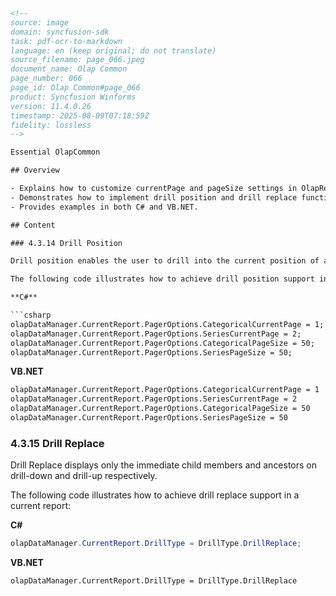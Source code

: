 ```html
<!-- 
source: image
domain: syncfusion-sdk
task: pdf-ocr-to-markdown
language: en (keep original; do not translate)
source_filename: page_066.jpeg
document_name: Olap Common
page_number: 066
page_id: Olap Common#page_066
product: Syncfusion Winforms
version: 11.4.0.26
timestamp: 2025-08-09T07:18:59Z
fidelity: lossless
-->

Essential OlapCommon

## Overview

- Explains how to customize currentPage and pageSize settings in OlapReport.
- Demonstrates how to implement drill position and drill replace functionalities using MDX queries.
- Provides examples in both C# and VB.NET.

## Content

### 4.3.14 Drill Position

Drill position enables the user to drill into the current position of a selected member in the OlapReport. This excludes the drilled data of the selected member in other positions by using MDX queries.

The following code illustrates how to achieve drill position support in the current report:

**C#**

```csharp
olapDataManager.CurrentReport.PagerOptions.CategoricalCurrentPage = 1;
olapDataManager.CurrentReport.PagerOptions.SeriesCurrentPage = 2;
olapDataManager.CurrentReport.PagerOptions.CategoricalPageSize = 50;
olapDataManager.CurrentReport.PagerOptions.SeriesPageSize = 50;
```

**VB.NET**

```vb
olapDataManager.CurrentReport.PagerOptions.CategoricalCurrentPage = 1
olapDataManager.CurrentReport.PagerOptions.SeriesCurrentPage = 2
olapDataManager.CurrentReport.PagerOptions.CategoricalPageSize = 50
olapDataManager.CurrentReport.PagerOptions.SeriesPageSize = 50
```

### 4.3.15 Drill Replace

Drill Replace displays only the immediate child members and ancestors on drill-down and drill-up respectively.

The following code illustrates how to achieve drill replace support in a current report:

**C#**

```csharp
olapDataManager.CurrentReport.DrillType = DrillType.DrillReplace;
```

**VB.NET**

```vb
olapDataManager.CurrentReport.DrillType = DrillType.DrillReplace
```

<!-- tags: [product, module, control, api, version?] keywords: [OlapReport, PagerOptions, DrillPosition, DrillReplace, MDX, C#, VB.NET] -->
```